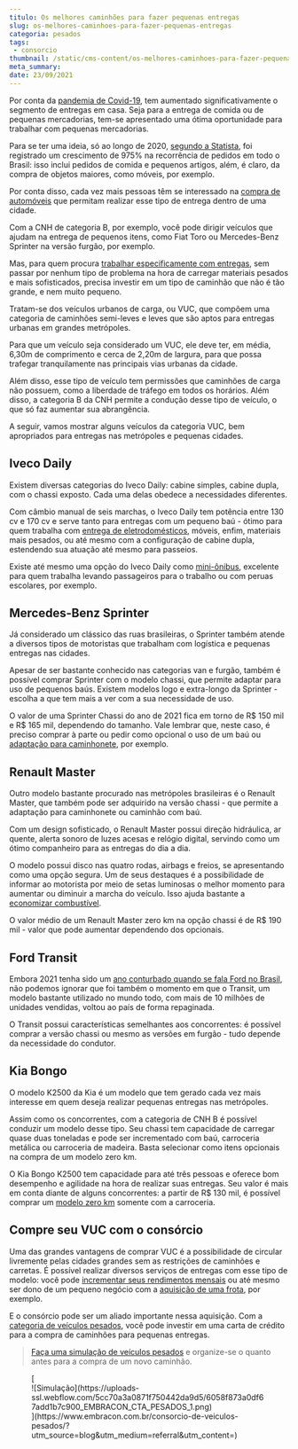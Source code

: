 ```yaml
---
titulo: Os melhores caminhões para fazer pequenas entregas
slug: os-melhores-caminhoes-para-fazer-pequenas-entregas
categoria: pesados
tags:
 - consorcio
thumbnail: /static/cms-content/os-melhores-caminhoes-para-fazer-pequenas-entregas.jpg
meta_summary: 
date: 23/09/2021
---
```

Por conta da [pandemia de Covid-19](https://www.embracon.com.br/blog/como-guardar-dinheiro-em-tempos-de-pandemia), tem aumentado significativamente o segmento de entregas em casa. Seja para a entrega de comida ou de pequenas mercadorias, tem-se apresentado uma ótima oportunidade para trabalhar com pequenas mercadorias.

Para se ter uma ideia, só ao longo de 2020, [segundo a Statista](https://abolbrasil.org.br/posts/com-crescimento-do-delivery-durante-quarentena-logistica-de-entrega-se-destaca/), foi registrado um crescimento de 975% na recorrência de pedidos em todo o Brasil: isso inclui pedidos de comida e pequenos artigos, além, é claro, da compra de objetos maiores, como móveis, por exemplo.

Por conta disso, cada vez mais pessoas têm se interessado na [compra de automóveis](https://www.embracon.com.br/blog/como-comprar-um-carro-com-r-100-00-por-semana) que permitam realizar esse tipo de entrega dentro de uma cidade.

Com a CNH de categoria B, por exemplo, você pode dirigir veículos que ajudam na entrega de pequenos itens, como Fiat Toro ou Mercedes-Benz Sprinter na versão furgão, por exemplo.

Mas, para quem procura [trabalhar especificamente com entregas](https://www.embracon.com.br/blog/como-fazer-consorcio-sendo-autonomo), sem passar por nenhum tipo de problema na hora de carregar materiais pesados e mais sofisticados, precisa investir em um tipo de caminhão que não é tão grande, e nem muito pequeno.

Tratam-se dos veículos urbanos de carga, ou VUC, que compõem uma categoria de caminhões semi-leves e leves que são aptos para entregas urbanas em grandes metrópoles.

Para que um veículo seja considerado um VUC, ele deve ter, em média, 6,30m de comprimento e cerca de 2,20m de largura, para que possa trafegar tranquilamente nas principais vias urbanas da cidade.

Além disso, esse tipo de veículo tem permissões que caminhões de carga não possuem, como a liberdade de tráfego em todos os horários. Além disso, a categoria B da CNH permite a condução desse tipo de veículo, o que só faz aumentar sua abrangência.

A seguir, vamos mostrar alguns veículos da categoria VUC, bem apropriados para entregas nas metrópoles e pequenas cidades.

Iveco Daily 
------------

Existem diversas categorias do Iveco Daily: cabine simples, cabine dupla, com o chassi exposto. Cada uma delas obedece a necessidades diferentes.

Com câmbio manual de seis marchas, o Iveco Daily tem potência entre 130 cv e 170 cv e serve tanto para entregas com um pequeno baú - ótimo para quem trabalha com [entrega de eletrodomésticos](https://www.embracon.com.br/blog/dicas-para-comprar-eletrodomesticos-para-a-casa-nova), móveis, enfim, materiais mais pesados, ou até mesmo com a configuração de cabine dupla, estendendo sua atuação até mesmo para passeios.

Existe até mesmo uma opção do Iveco Daily como [mini-ônibus](https://www.embracon.com.br/blog/saiba-como-investir-em-veiculos-pesados-com-o-consorcio-embracon), excelente para quem trabalha levando passageiros para o trabalho ou com peruas escolares, por exemplo.

Mercedes-Benz Sprinter 
-----------------------

Já considerado um clássico das ruas brasileiras, o Sprinter também atende a diversos tipos de motoristas que trabalham com logística e pequenas entregas nas cidades.

Apesar de ser bastante conhecido nas categorias van e furgão, também é possível comprar Sprinter com o modelo chassi, que permite adaptar para uso de pequenos baús. Existem modelos logo e extra-longo da Sprinter - escolha a que tem mais a ver com a sua necessidade de uso.

O valor de uma Sprinter Chassi do ano de 2021 fica em torno de R$ 150 mil e R$ 165 mil, dependendo do tamanho. Vale lembrar que, neste caso, é preciso comprar à parte ou pedir como opcional o uso de um baú ou [adaptação para caminhonete](https://www.embracon.com.br/blog/7-dicas-para-escolher-entre-uma-caminhonete-ou-um-suv), por exemplo.

Renault Master 
---------------

Outro modelo bastante procurado nas metrópoles brasileiras é o Renault Master, que também pode ser adquirido na versão chassi - que permite a adaptação para caminhonete ou caminhão com baú.

Com um design sofisticado, o Renault Master possui direção hidráulica, ar quente, alerta sonoro de luzes acesas e relógio digital, servindo como um ótimo companheiro para as entregas do dia a dia.

O modelo possui disco nas quatro rodas, airbags e freios, se apresentando como uma opção segura. Um de seus destaques é a possibilidade de informar ao motorista por meio de setas luminosas o melhor momento para aumentar ou diminuir a marcha do veículo. Isso ajuda bastante a [economizar combustível](https://www.embracon.com.br/blog/como-economizar-em-tempos-de-gasolina-tao-cara).

O valor médio de um Renault Master zero km na opção chassi é de R$ 190 mil - valor que pode aumentar dependendo dos opcionais.

Ford Transit 
-------------

Embora 2021 tenha sido um [ano conturbado quando se fala Ford no Brasil](https://www.uol.com.br/carros/noticias/bbc/2021/01/14/ford-brasil-estilo-de-vida.htm), não podemos ignorar que foi também o momento em que o Transit, um modelo bastante utilizado no mundo todo, com mais de 10 milhões de unidades vendidas, voltou ao país de forma repaginada.

O Transit possui características semelhantes aos concorrentes: é possível comprar a versão chassi ou mesmo as versões em furgão - tudo depende da necessidade do condutor.

Kia Bongo 
----------

O modelo K2500 da Kia é um modelo que tem gerado cada vez mais interesse em quem deseja realizar pequenas entregas nas metrópoles.

Assim como os concorrentes, com a categoria de CNH B é possível conduzir um modelo desse tipo. Seu chassi tem capacidade de carregar quase duas toneladas e pode ser incrementado com baú, carroceria metálica ou carroceria de madeira. Basta selecionar como itens opcionais na compra de um modelo zero km.

O Kia Bongo K2500 tem capacidade para até três pessoas e oferece bom desempenho e agilidade na hora de realizar suas entregas. Seu valor é mais em conta diante de alguns concorrentes: a partir de R$ 130 mil, é possível comprar um [modelo zero km](https://www.embracon.com.br/blog/conquiste-seu-carro-zero-km-com-um-consorcio) somente com a carroceria.

Compre seu VUC com o consórcio 
-------------------------------

Uma das grandes vantagens de comprar VUC é a possibilidade de circular livremente pelas cidades grandes sem as restrições de caminhões e carretas. É possível realizar diversos serviços de entregas com esse tipo de modelo: você pode [incrementar seus rendimentos mensais](https://www.embracon.com.br/blog/7-dicas-de-como-conseguir-uma-renda-extra) ou até mesmo ser dono de um pequeno negócio com a [aquisição de uma frota](https://www.embracon.com.br/blog/tudo-que-voce-precisa-saber-sobre-renovacao-de-frotas), por exemplo.

E o consórcio pode ser um aliado importante nessa aquisição. Com a [categoria de veículos pesados](https://www.embracon.com.br/blog/saiba-como-investir-em-veiculos-pesados-com-o-consorcio-embracon), você pode investir em uma carta de crédito para a compra de caminhões para pequenas entregas.

> [Faça uma simulação de veículos pesados](https://www.embracon.com.br/consorcio-de-veiculos-pesados) e organize-se o quanto antes para a compra de um novo caminhão.

<figure class="w-richtext-figure-type-image w-richtext-align-center">[<div>![Simulação](https://uploads-ssl.webflow.com/5cc70a3a0871f750442da9d5/6058f873a0df67add1b7c900_EMBRACON_CTA_PESADOS_1.png)</div>](https://www.embracon.com.br/consorcio-de-veiculos-pesados/?utm_source=blog&utm_medium=referral&utm_content=)</figure>
